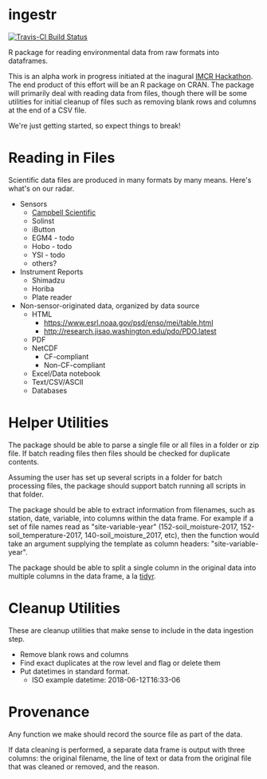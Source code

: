 # ingestr

[![Travis-CI Build Status](https://travis-ci.org/jpshanno/ingestr.svg?branch=master)](https://travis-ci.org/jpshanno/ingestr)

R package for reading environmental data from raw formats into dataframes. 

This is an alpha work in progress initiated at the inagural [IMCR Hackathon](https://github.com/IMCR-Hackathon/HackathonCentral).  The end product of this effort will be an R package on CRAN.  The package will primarily deal with reading data from files, though there will be some utilities for initial cleanup of files such as removing blank rows and columns at the end of a CSV file.

We're just getting started, so expect things to break!

# Reading in Files

Scientific data files are produced in many formats by many means. Here's what's on our radar.

* Sensors
    * [Campbell Scientific](https://www.campbellsci.com/blog/tool-to-import-data-to-r)
    * Solinst
    * iButton
    * EGM4 - todo
    * Hobo - todo
    * YSI - todo
    * others?
* Instrument Reports
    * Shimadzu
    * Horiba
    * Plate reader
* Non-sensor-originated data, organized by data source
    * HTML
        * https://www.esrl.noaa.gov/psd/enso/mei/table.html
        * http://research.jisao.washington.edu/pdo/PDO.latest
    * PDF
    * NetCDF
        * CF-compliant
        * Non-CF-compliant
    * Excel/Data notebook
    * Text/CSV/ASCII
    * Databases

# Helper Utilities

The package should be able to parse a single file or all files in a folder or zip file. If batch reading files then files should be checked for duplicate contents.

Assuming the user has set up several scripts in a folder for batch processing files, the package should support batch running all scripts in that folder.

The package should be able to extract information from filenames, such as station, date, variable, into columns within the data frame. For example if a set of file names read as "site-variable-year" (152-soil_moisture-2017, 152-soil_temperature-2017, 140-soil_moisture_2017, etc), then the function would take an argument supplying the template as column headers: "site-variable-year".

The package should be able to split a single column in the original data into multiple columns in the data frame, a la [tidyr](http://tidyr.tidyverse.org/).

# Cleanup Utilities

These are cleanup utilities that make sense to include in the data ingestion step.
* Remove blank rows and columns
* Find exact duplicates at the row level and flag or delete them
* Put datetimes in standard format.
    * ISO example datetime: 2018-06-12T16:33-06
  
# Provenance

Any function we make should record the source file as part of the data.

If data cleaning is performed, a separate data frame is output with three columns: the original filename, the line of text or data from the original file that was cleaned or removed, and the reason.
